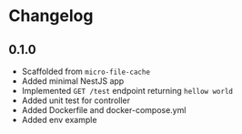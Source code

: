 # Changelog

## 0.1.0

- Scaffolded from `micro-file-cache`
- Added minimal NestJS app
- Implemented `GET /test` endpoint returning `hellow world`
- Added unit test for controller
- Added Dockerfile and docker-compose.yml
- Added env example
